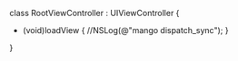 class RootViewController : UIViewController {

- (void)loadView {
//NSLog(@"mango dispatch_sync");
}

}
